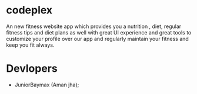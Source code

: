# codeplex

An new fitness website app which provides you a nutrition , diet, regular
fitness tips and diet plans as well with great UI experience and great tools to
customize your profile over our app and regularly maintain your fitness and keep
you fit always.

# Devlopers

- JuniorBaymax (Aman jha);
